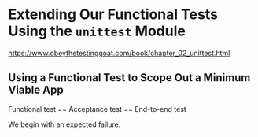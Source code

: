 # Extending Our Functional Tests Using the `unittest` Module

https://www.obeythetestinggoat.com/book/chapter_02_unittest.html

## Using a Functional Test to Scope Out a Minimum Viable App

Functional test == Acceptance test == End-to-end test

We begin with an expected failure.
